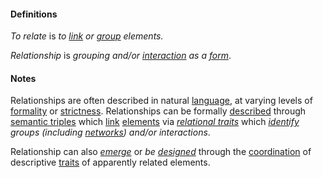 #### Definitions

*To relate* is *to [link](https://github.com/gcassel/Modular-Organization-Terminology/blob/master/terms/link.md) or [group](https://github.com/gcassel/Modular-Organization-Terminology/blob/master/terms/group.md) elements.*

*Relationship* is *grouping and/or [interaction](https://github.com/gcassel/Modular-Organization-Terminology/blob/master/terms/interaction.md) as a [form](https://github.com/gcassel/Modular-Organization-Terminology/blob/master/terms/form.md)*.

#### Notes

Relationships are often described in natural [language](https://github.com/gcassel/Modular-Organization-Terminology/blob/master/terms/language.md), at varying levels of [formality](https://github.com/gcassel/Modular-Organization-Terminology/blob/master/terms/form.md) or [strictness](https://github.com/gcassel/Modular-Organization-Terminology/blob/master/terms/strict.md).  Relationships can be formally [described](https://github.com/gcassel/Modular-Organization-Terminology/blob/master/terms/describe.md) through [semantic triples](https://github.com/gcassel/Modular-Organization-Terminology/blob/master/terms/semantic-triple.md) which [link](https://github.com/gcassel/Modular-Organization-Terminology/blob/master/terms/link.md)  [elements](https://github.com/gcassel/Modular-Organization-Terminology/blob/master/terms/element.md) via *[relational traits](https://github.com/gcassel/Modular-Organization-Terminology/blob/master/terms/relational-trait.md)* which *[identify](https://github.com/gcassel/Modular-Organization-Terminology/edit/master/terms/identify.md) groups (including [networks](https://github.com/gcassel/Modular-Organization-Terminology/blob/master/terms/network.md)) and/or interactions*.

Relationship can also *[emerge](https://github.com/gcassel/Modular-Organization-Terminology/edit/master/terms/emerge.md)* or *be [designed](https://github.com/gcassel/Modular-Organization-Terminology/edit/master/terms/design.md)* through the [coordination](https://github.com/gcassel/Modular-Organization-Terminology/blob/master/terms/coordinate.md) of descriptive [traits](https://github.com/gcassel/Modular-Organization-Terminology/blob/master/terms/trait.md) of apparently related elements.
